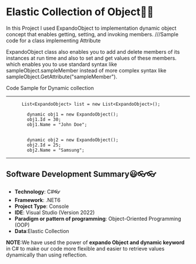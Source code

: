 ﻿# Elastic Collection of Object🤷‍♀️


In this Project I used ExpandoObject to  implementation  dynamic object concept that 
enables getting, setting, and invoking members.
///Sample code for a class implementing Attribute

 ExpandoObject class also enables you to add and delete members of its instances at run time 
and also to set and get values of these members.
which enables you to use standard syntax like sampleObject.sampleMember instead of more 
complex syntax like sampleObject.GetAttribute("sampleMember").

Code Sample for Dynamic collection
***
	      List<ExpandoObject> list = new List<ExpandoObject>();

            dynamic obj1 = new ExpandoObject();
            obj1.Id = 30;
            obj1.Name = "John Doe";
           

            dynamic obj2 = new ExpandoObject();
            obj2.Id = 25;
            obj2.Name = "Samsung";
***

## Software Development Summary😃👓👓
* **Technology**: C#👓
* **Framework**: .NET6
* **Project Type**: Console
* **IDE**: Visual Studio (Version 2022)
* **Paradigm or pattern of programming**: Object-Oriented Programming (OOP)
* **Data**:Elastic Collection


**NOTE**:We have used the power of **expando Object  and dynamic keyword** in C# to make our code more flexible and easier to retrieve values dynamically than using reflection.












